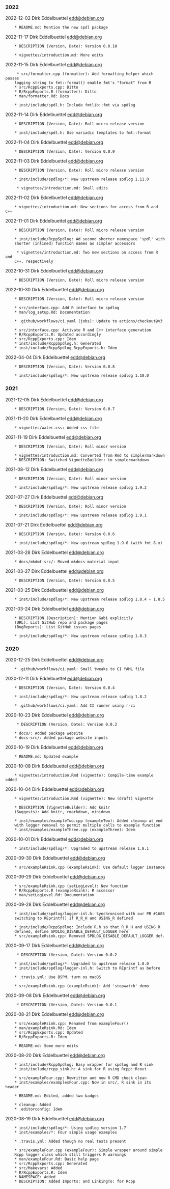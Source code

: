 ###  2022

2022-12-02  Dirk Eddelbuettel  <edd@debian.org>

        * README.md: Mention the new spdl package

2022-11-17  Dirk Eddelbuettel  <edd@debian.org>

        * DESCRIPTION (Version, Date): Version 0.0.10

        * vignettes/introduction.md: More edits

2022-11-15  Dirk Eddelbuettel  <edd@debian.org>

         * src/formatter.cpp (formatter): Add formatting helper which passes
        logging string to fmt::format() enable fmt's "format" from R
        * src/RcppExports.cpp: Ditto
        * R/RcppExports.R (formatter): Ditto
        * man/formatter.Rd: Docs

        * inst/include/spdl.h: Include fmtlib::fmt via spdlog

2022-11-14  Dirk Eddelbuettel  <edd@debian.org>

        * DESCRIPTION (Version, Date): Roll micro release version

        * inst/include/spdl.h: Use variadic templates to fmt::format

2022-11-04  Dirk Eddelbuettel  <edd@debian.org>

        * DESCRIPTION (Version, Date): Version 0.0.9

2022-11-03  Dirk Eddelbuettel  <edd@debian.org>

        * DESCRIPTION (Version, Date): Roll micro release version

        * inst/include/spdlog/*: New upstream release spdlog 1.11.0

         * vignettes/introduction.md: Small edits

2022-11-02  Dirk Eddelbuettel  <edd@debian.org>

        * vignettes/introduction.md: New sections for access from R and C++

2022-11-01  Dirk Eddelbuettel  <edd@debian.org>

        * DESCRIPTION (Version, Date): Roll micro release version

        * inst/include/RcppSpdlog: Ad second shorter namespace 'spdl' with
        shorter (inlined) function names as simpler accessors

         * vignettes/introduction.md: Two new sections on access from R and
        C++, respectively

2022-10-31  Dirk Eddelbuettel  <edd@debian.org>

        * DESCRIPTION (Version, Date): Roll micro release version

2022-10-30  Dirk Eddelbuettel  <edd@debian.org>

        * DESCRIPTION (Version, Date): Roll micro release version

        * src/interface.cpp: Add R interface to spdlog
        * man/log_setup.Rd: Documentation

        * .github/workflows/ci.yaml (jobs): Update to actions/checkout@v3

        * src/interface.cpp: Activate R and C++ interface generation
        * R/RcppExports.R: Updated accordingly
        * src/RcppExports.cpp: Idem
        * inst/include/RcppSpdlog.h: Generated
        * inst/include/RcppSpdlog_RcppExports.h: Idem

2022-04-04  Dirk Eddelbuettel  <edd@debian.org>

        * DESCRIPTION (Version, Date): Version 0.0.8

        * inst/include/spdlog/*: New upstream release spdlog 1.10.0

###  2021

2021-12-05  Dirk Eddelbuettel  <edd@debian.org>

        * DESCRIPTION (Version, Date): Version 0.0.7

2021-11-20  Dirk Eddelbuettel  <edd@debian.org>

        * vignettes/water.css: Added css file

2021-11-19  Dirk Eddelbuettel  <edd@debian.org>

        * DESCRIPTION (Version, Date): Roll minor version

        * vignettes/introduction.md: Converted from Rmd to simplermarkdown
        * DESCRIPTION: Switched VignetteBuilder: to simplermarkdown

2021-08-12  Dirk Eddelbuettel  <edd@debian.org>

        * DESCRIPTION (Version, Date): Roll minor version

        * inst/include/spdlog/*: New upstream release spdlog 1.9.2

2021-07-27  Dirk Eddelbuettel  <edd@debian.org>

        * DESCRIPTION (Version, Date): Roll minor version

        * inst/include/spdlog/*: New upstream release spdlog 1.9.1

2021-07-21  Dirk Eddelbuettel  <edd@debian.org>

        * DESCRIPTION (Version, Date): Version 0.0.6

        * inst/include/spdlog/*: New upstream spdlog 1.9.0 (with fmt 8.x)

2021-03-28  Dirk Eddelbuettel  <edd@debian.org>

        * docs/mkdmt-src/: Moved mkdocs-material input

2021-03-27  Dirk Eddelbuettel  <edd@debian.org>

        * DESCRIPTION (Version, Date): Version 0.0.5

2021-03-25  Dirk Eddelbuettel  <edd@debian.org>

        * inst/include/spdlog/*: New upstream release spdlog 1.8.4 + 1.8.5

2021-03-24  Dirk Eddelbuettel  <edd@debian.org>

        * DESCRIPTION (Description): Mention Gabi explicitly
        (URL): List GitHub repo and package pages
        (BugReports): List GitHub issues pages

        * inst/include/spdlog/*: New upstream release spdlog 1.8.3

###  2020

2020-12-25  Dirk Eddelbuettel  <edd@debian.org>

        * .github/workflows/ci.yaml: Small tweaks to CI YAML file

2020-12-11  Dirk Eddelbuettel  <edd@debian.org>

        * DESCRIPTION (Version, Date): Version 0.0.4

        * inst/include/spdlog/*: New upstream release spdlog 1.8.2

        * .github/workflows/ci.yaml: Add CI runner using r-ci

2020-10-23  Dirk Eddelbuettel  <edd@debian.org>

         * DESCRIPTION (Version, Date): Version 0.0.3

        * docs/: Added package website
        * docs-src/: Added package website inputs

2020-10-19  Dirk Eddelbuettel  <edd@debian.org>

        * README.md: Updated example

2020-10-08  Dirk Eddelbuettel  <edd@debian.org>

        * vignettes/introduction.Rmd (vignette): Compile-time example added

2020-10-04  Dirk Eddelbuettel  <edd@debian.org>

        * vignettes/introduction.Rmd (vignette): New (draft) vignette

        * DESCRIPTION (VignetteBuilder): Add knitr
        (Suggests): Add knitr, rmarkdown, minidown

        * inst/examples/exampleTwo.cpp (exampleTwo): Added cleanup at end
        with logger removal to permit multiple calls to example function
        * inst/examples/exampleThree.cpp (exampleThree): Idem

2020-10-01  Dirk Eddelbuettel  <edd@debian.org>

        * inst/include/spdlog/*: Upgraded to upstream release 1.8.1

2020-09-30  Dirk Eddelbuettel  <edd@debian.org>

        * src/exampleRsink.cpp (exampleRsink): Use default logger instance

2020-09-29  Dirk Eddelbuettel  <edd@debian.org>

        * src/exampleRsink.cpp (setLogLevel): New function
        * R/RcppExports.R (exampleRsink): R accessor
        * man/setLogLevel.Rd: Documentation

2020-09-28  Dirk Eddelbuettel  <edd@debian.org>

        * inst/include/spdlog/logger-inl.h: Synchronised with our PR #1685
        switching to REprintf() if R_R_H and USING_R defined

        * inst/include/RcppSpdlog: Include R.h so that R_R_H and USING_R
        defined, define SPDLOG_DISABLE_DEFAULT_LOGGER here
        * src/exampleRsink.cpp: Removed SPDLOG_DISABLE_DEFAULT_LOGGER def.

2020-09-17  Dirk Eddelbuettel  <edd@debian.org>

         * DESCRIPTION (Version, Date): Version 0.0.2

        * inst/include/spdlog/*: Upgraded to upstream release 1.8.0
        * inst/include/spdlog/logger-inl.h: Switch to REprintf as before

        * .travis.yml: Use BSPM, turn os macOS

        * src/exampleRsink.cpp (exampleRsink): Add 'stopwatch' demo

2020-09-08  Dirk Eddelbuettel  <edd@debian.org>

         * DESCRIPTION (Version, Date): Version 0.0.1

2020-08-21  Dirk Eddelbuettel  <edd@debian.org>

        * src/exampleRsink.cpp: Renamed from exampleFour()
        * man/exampleRsink.Rd: Idem
        * src/RcppExports.cpp: Updated
        * R/RcppExports.R: Idem

        * README.md: Some more edits

2020-08-20  Dirk Eddelbuettel  <edd@debian.org>

        * inst/include/RcppSpdlog: Easy wrapper for spdlog and R sink
        * inst/include/rcpp_sink.h: A sink for R using Rcpp::Rcout

        * src/exampleFour.cpp: Rewritten and now R CMD check clean
        * inst/examples/examplesFour.cpp: Now in src/, R sink in its header

        * README.md: Edited, added two badges

        * cleanup: Added
        * .editorconfig: Idem

2020-08-19  Dirk Eddelbuettel  <edd@debian.org>

        * inst/include/spdlog/*: Using spdlog version 1.7
        * inst/examples/*: Four simple usage examples

        * .travis.yml: Added though no real tests present

        * src/exampleFour.cpp (exampleFour): Simple wrapper around simple
        Rcpp logger class which still triggers R warnings
        * man/exampleFour.Rd: Basic help page
        * src/RcppExports.cpp: Generated
        * src/Makevars: Added
        * R/RcppExports.R: Idem
        * NAMESPACE: Added
        * DESCRIPTION: Added Imports: and LinkingTo: for Rcpp
